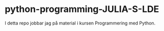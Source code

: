 # python-programming-JULIA-S-LDE

I detta repo jobbar jag på material i kursen Programmering med Python. 
